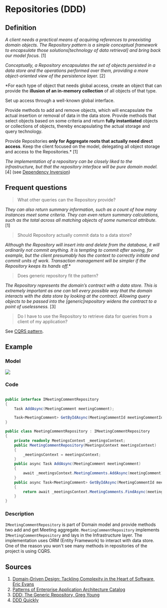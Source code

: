 # Repositories (DDD)

## Definition

*A client needs a practical means of acquiring references to preexisting domain objects. The Repository pattern is a simple conceptual framework to encapsulate those solutions[technology of data retrieval] and bring back our model focus.* [1]

*Conceptually, a Repository encapsulates the set of objects persisted in a data store and the operations performed over them, providing a more object-oriented view of the persistence layer.* [2]

*For each type of object that needs global access, create an object that can provide the **illusion of an in-memory collection** of all objects of that type. 

Set up access through a well-known global interface. 

Provide methods to add and remove objects, which will encapsulate the actual insertion or removal of data in the data store. Provide methods that select objects based on some criteria and return **fully instantiated** objects or collections of objects, thereby encapsulating the actual storage and query technology.

Provide Repositories **only for Aggregate roots that actually need direct access**. Keep the client focused on the model, delegating all object storage and access to the Repositories.* [1]

 *The implementation of a repository can be closely liked to the infrastructure, but that the repository interface will be pure domain model.* [4] (see [Dependency Inversion](../Dependency-Inversion/))


## Frequent questions
> What other queries can the Repository provide?

*They can also return summary information, such as a count of how many instances meet some criteria. They can even return summary calculations, such as the total across all matching objects of some numerical attribute.* [1]

> Should Repository actually commit data to a data store?

*Although the Repository will insert into and delete from the database, it will ordinarily not commit anything. It is tempting to commit after saving, for example, but the client presumably has the context to correctly initiate and commit units of work. Transaction management will be simpler if the Repository keeps its hands off.**

> Does generic repository fit the pattern?

*The Repository represents the domain’s contract with a data store. This is extremely important as one can tell every possible way that the domain interacts with the data store by looking at the contract. Allowing query objects to be passed into the [generic]repository widens the contract to a point of uselessness.* [3]

> Do I have to use the Repository to retrieve data for queries from a client of my application?

See [CQRS pattern](../CQRS/).

## Example

### Model

![](http://www.plantuml.com/plantuml/png/ZOz1gW8n343tFKKlq2jyPlWkd8KRyGAXpOp1DYrfkXZKkpk2ek8i38H0o7j9kgeWsb8qfe0_mOHsanCGsxEnIn0hoWWUxR13LE9fZoLNqYopkRwWlfH87fJoa_GHQhLz20iGvqD-uFyv9MIz5-2mNJAYl9i67WMgIlFQ13zagnVyji4weUcexc_jZw-ETQsuo-giwP13I_46)

### Code

```csharp

public interface IMeetingCommentRepository
{
    Task AddAsync(MeetingComment meetingComment);

    Task<MeetingComment> GetByIdAsync(MeetingCommentId meetingCommentId);
}

public class MeetingCommentRepository : IMeetingCommentRepository
{
    private readonly MeetingsContext _meetingsContext;
    public MeetingCommentRepository(MeetingsContext meetingsContext)
    {
        _meetingsContext = meetingsContext;
    }
    public async Task AddAsync(MeetingComment meetingComment)
    {
        await _meetingsContext.MeetingComments.AddAsync(meetingComment);
    }
    public async Task<MeetingComment> GetByIdAsync(MeetingCommentId meetingCommentId)
    {
        return await _meetingsContext.MeetingComments.FindAsync(meetingCommentId);
    }
}

```

### Description

```IMeetingCommentRepository``` is part of Domain model and provide methods two add and get Meeting aggregate. ```MeetingCommentRepository``` implements ```IMeetingCommentRepository``` and lays in the Infrastructure layer. The implementation uses ORM (Entity Framework) to interact with data store. One of the reason you won't see many methods in repositories of the project is using CQRS.

## Sources
1. [Domain-Driven Design: Tackling Complexity in the Heart of Software, Eric Evans](https://www.amazon.com/Domain-Driven-Design-Tackling-Complexity-Software/dp/0321125215)
1. [Patterns of Enterprise Application Architecture Catalog](https://martinfowler.com/eaaCatalog/repository.html)
1. [DDD: The Generic Repository, Greg Young](http://codebetter.com/gregyoung/2009/01/16/ddd-the-generic-repository/)
1. [DDD Quickly](https://www.infoq.com/minibooks/domain-driven-design-quickly/)